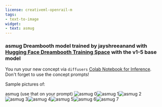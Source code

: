 ```yaml
---
license: creativeml-openrail-m
tags:
- text-to-image
widget:
- text: asmug
---
```

### asmug Dreambooth model trained by jayshreeanand with [Hugging Face Dreambooth Training Space](https://huggingface.co/spaces/multimodalart/dreambooth-training) with the v1-5 base model

You run your new concept via `diffusers` [Colab Notebook for Inference](https://colab.research.google.com/github/huggingface/notebooks/blob/main/diffusers/sd_dreambooth_inference.ipynb). Don't forget to use the concept prompts! 

Sample pictures of:
  
  
  
  
  
  
  
asmug (use that on your prompt) 
![asmug 0](https://huggingface.co/jayshreeanand/asmug/resolve/main/concept_images/asmug_%281%29.jpg)![asmug 1](https://huggingface.co/jayshreeanand/asmug/resolve/main/concept_images/asmug_%282%29.jpg)![asmug 2](https://huggingface.co/jayshreeanand/asmug/resolve/main/concept_images/asmug_%283%29.jpg)![asmug 3](https://huggingface.co/jayshreeanand/asmug/resolve/main/concept_images/asmug_%284%29.jpg)![asmug 4](https://huggingface.co/jayshreeanand/asmug/resolve/main/concept_images/asmug_%285%29.jpg)![asmug 5](https://huggingface.co/jayshreeanand/asmug/resolve/main/concept_images/asmug_%286%29.jpg)![asmug 6](https://huggingface.co/jayshreeanand/asmug/resolve/main/concept_images/asmug_%287%29.jpg)![asmug 7](https://huggingface.co/jayshreeanand/asmug/resolve/main/concept_images/asmug_%288%29.jpg)
